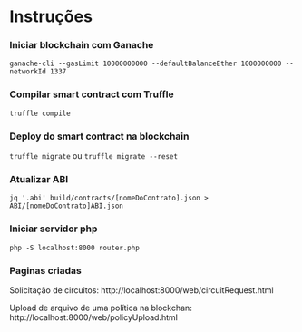 # Instruções
### Iniciar blockchain com Ganache
```ganache-cli --gasLimit 10000000000 --defaultBalanceEther 1000000000 --networkId 1337```

### Compilar smart contract com Truffle
```truffle compile```

### Deploy do smart contract na blockchain
```truffle migrate``` ou ```truffle migrate --reset```

### Atualizar ABI
```jq '.abi' build/contracts/[nomeDoContrato].json > ABI/[nomeDoContrato]ABI.json```

### Iniciar servidor php
```php -S localhost:8000 router.php```

### Paginas criadas
Solicitação de circuitos: http://localhost:8000/web/circuitRequest.html

Upload de arquivo de uma política na blockchan: http://localhost:8000/web/policyUpload.html


